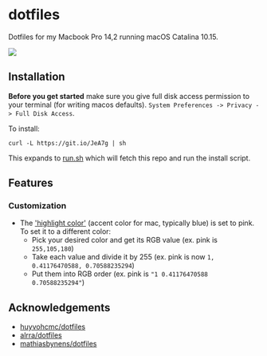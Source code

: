 # dotfiles

Dotfiles for my Macbook Pro 14,2 running macOS Catalina 10.15.

![](https://user-images.githubusercontent.com/15176096/71632832-9de53600-2bde-11ea-80ee-48462b133082.png)

## Installation

**Before you get started** make sure you give full disk access permission to your terminal (for writing macos defaults). `System Preferences -> Privacy -> Full Disk Access`.

To install:

`curl -L https://git.io/JeA7g | sh`

This expands to [run.sh](https://github.com/gretzky/dotfiles/blob/master/run.sh) which will fetch this repo and run the install script.

## Features

### Customization

- The ['highlight color'](https://github.com/gretzky/dotfiles/blob/ad8580a0898c416528cc44e451cc36044d4c299a/macos/.macos#L22-L23) (accent color for mac, typically blue) is set to pink. To set it to a different color:
    - Pick your desired color and get its RGB value (ex. pink is `255,105,180`)
    - Take each value and divide it by 255 (ex. pink is now `1, 0.41176470588, 0.70588235294`)
    - Put them into RGB order (ex. pink is `"1 0.41176470588 0.70588235294"`)

## Acknowledgements

-   [huyvohcmc/dotfiles](https://github.com/huyvohcmc/dotfiles)
-   [alrra/dotfiles](https://github.com/alrra/dotfiles)
-   [mathiasbynens/dotfiles](https://github.com/mathiasbynens/dotfiles)
